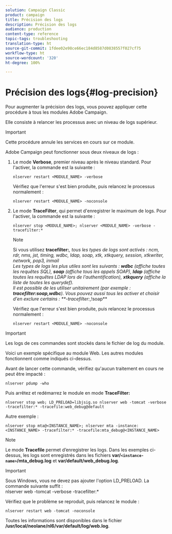 ```yaml
---
solution: Campaign Classic
product: campaign
title: Précision des logs
description: Précision des logs
audience: production
content-type: reference
topic-tags: troubleshooting
translation-type: ht
source-git-commit: 1fdee02e98ce66ec184d8587d0838557f027cf75
workflow-type: ht
source-wordcount: '320'
ht-degree: 100%

---
```



# Précision des logs{#log-precision}

Pour augmenter la précision des logs, vous pouvez appliquer cette procédure à tous les modules Adobe Campaign.

Elle consiste à relancer les processus avec un niveau de logs supérieur.

>[!IMPORTANT]
>
>Cette procédure annule les services en cours sur ce module.

Adobe Campaign peut fonctionner sous deux niveaux de logs :

1. Le mode **Verbose**, premier niveau après le niveau standard. Pour l&#39;activer, la commande est la suivante :

   ```
   nlserver restart <MODULE_NAME> -verbose 
   ```

   Vérifiez que l&#39;erreur s&#39;est bien produite, puis relancez le processus normalement :

   ```
   nlserver restart <MODULE_NAME> -noconsole
   ```

1. Le mode **TraceFilter**, qui permet d&#39;enregistrer le maximum de logs. Pour l&#39;activer, la commande est la suivante :

   ```
   nlserver stop <MODULE_NAME>; nlserver <MODULE_NAME> -verbose -tracefilter:*
   ```

   >[!NOTE]
   >
   >Si vous utilisez **tracefilter:***, tous les types de logs sont activés : ncm, rdr, nms, jst, timing, wdbc, ldap, soap, xtk, xtkquery, session, xtkwriter, network, pop3, inmail\
   >Les types de logs les plus utiles sont les suivants : **wdbc** (affiche toutes les requêtes SQL), **soap** (affiche tous les appels SOAP), **ldap** (affiche toutes les requêtes LDAP lors de l&#39;authentification), **xtkquery** (affiche la liste de toutes les querydef).\
   >Il est possible de les utiliser unitairement (par exemple : **tracefilter:soap,wdbc**). Vous pouvez aussi tous les activer et choisir d&#39;en exclure certains : **-tracefilter:*,!soap**

   Vérifiez que l&#39;erreur s&#39;est bien produite, puis relancez le processus normalement :

   ```
   nlserver restart <MODULE_NAME> -noconsole
   ```

>[!IMPORTANT]
>
>Les logs de ces commandes sont stockés dans le fichier de log du module.

Voici un exemple spécifique au module Web. Les autres modules fonctionnent comme indiqués ci-dessus.

Avant de lancer cette commande, vérifiez qu&#39;aucun traitement en cours ne peut être impacté :

```
nlserver pdump -who
```

Puis arrêtez et redémarrez le module en mode **TraceFilter:**

```
nlserver stop web; LD_PRELOAD=libjsig.so nlserver web -tomcat -verbose -tracefilter:* -tracefile:web_debug@default
```

Autre exemple :

```
nlserver stop mta@<INSTANCE_NAME>; nlserver mta -instance:<INSTANCE_NAME> -tracefilter:* -tracefile:mta_debug@<INSTANCE_NAME>
```

>[!NOTE]
>
>Le mode **Tracefile** permet d’enregistrer les logs. Dans les exemples ci-dessus, les logs sont enregistrés dans les fichiers **var/`<instance-name>`/mta_debug.log** et **var/default/web_debug.log**.

>[!IMPORTANT]
>
>Sous Windows, vous ne devez pas ajouter l&#39;option LD_PRELOAD. La commande suivante suffit :\
>nlserver web -tomcat -verbose -tracefilter:*

Vérifiez que le problème se reproduit, puis relancez le module :

```
nlserver restart web -tomcat -noconsole
```

Toutes les informations sont disponibles dans le fichier **/usr/local/neolane/nl6/var/default/log/web.log**.
